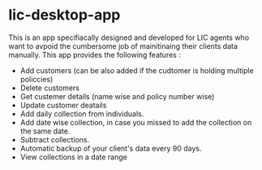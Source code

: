 # lic-desktop-app

This is an app specifiacally designed and developed for LIC agents who want to avpoid the cumbersome job of mainitinaing their clients data manually.
This app provides the following features :
- Add customers (can be also added if the cudtomer is holding multiple policcies)
- Delete customers
- Get custemer details (name wise and policy number wise)
- Update customer deatails
- Add daily collection from individuals.
- Add date wise collection, in case you missed to add the collection on the same date.
- Subtract collections.
- Automatic backup of your client's data every 90 days.
- View collections in a date range
